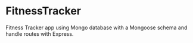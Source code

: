 # FitnessTracker
Fitness Tracker app using Mongo database with a Mongoose schema and handle routes with Express.

